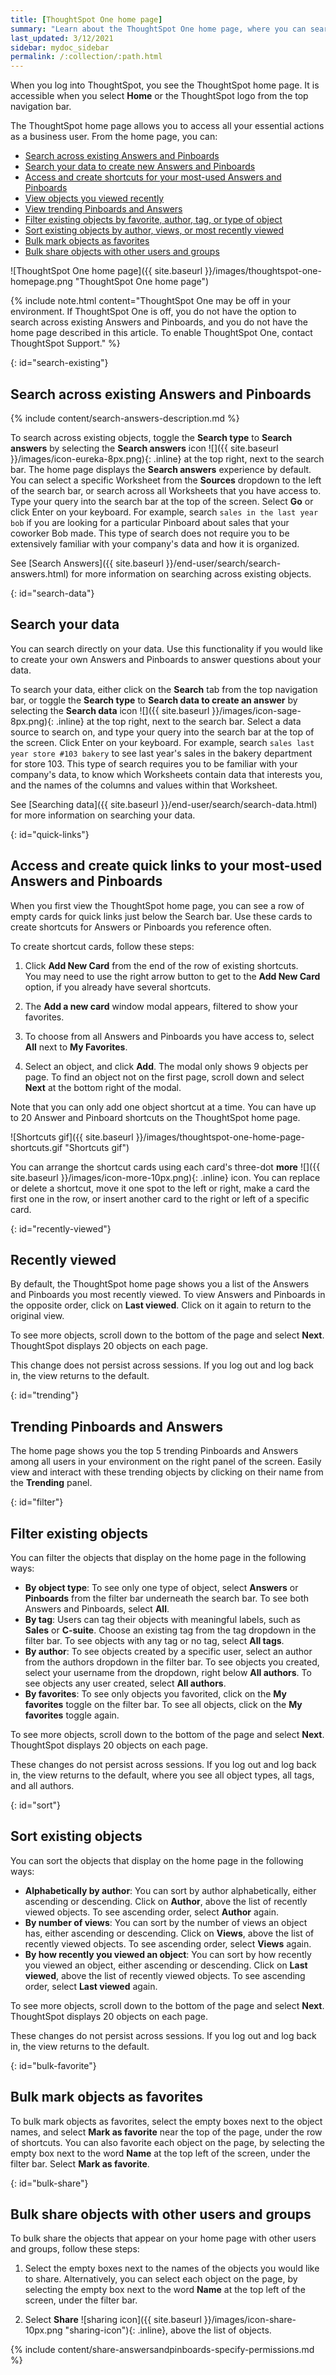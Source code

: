 ```yaml
---
title: [ThoughtSpot One home page]
summary: "Learn about the ThoughtSpot One home page, where you can search across your company's existing Answers and Pinboards and access trending objects, your recently viewed objects, and your favorites."
last_updated: 3/12/2021
sidebar: mydoc_sidebar
permalink: /:collection/:path.html
---
```


When you log into ThoughtSpot, you see the ThoughtSpot home page. It is accessible when you select **Home** or the ThoughtSpot logo from the top navigation bar.

The ThoughtSpot home page allows you to access all your essential actions as a business user. From the home page, you can:

- [Search across existing Answers and Pinboards](#search-existing)
- [Search your data to create new Answers and Pinboards](#search-data)
- [Access and create shortcuts for your most-used Answers and Pinboards](#quick-links)
- [View objects you viewed recently](#recently-viewed)
- [View trending Pinboards and Answers](#trending)
- [Filter existing objects by favorite, author, tag, or type of object](#filter)
- [Sort existing objects by author, views, or most recently viewed](#sort)
- [Bulk mark objects as favorites](#bulk-favorite)
- [Bulk share objects with other users and groups](#bulk-share)

![ThoughtSpot One home page]({{ site.baseurl }}/images/thoughtspot-one-homepage.png "ThoughtSpot One home page")

{% include note.html content="ThoughtSpot One may be off in your environment. If ThoughtSpot One is off, you do not have the option to search across existing Answers and Pinboards, and  you do not have the home page described in this article. To enable ThoughtSpot One, contact ThoughtSpot Support." %}

{: id="search-existing"}
## Search across existing Answers and Pinboards
{% include content/search-answers-description.md %}

To search across existing objects, toggle the **Search type** to **Search answers** by selecting the **Search answers** icon ![]({{ site.baseurl }}/images/icon-eureka-8px.png){: .inline} at the top right, next to the search bar. The home page displays the **Search answers** experience by default. You can select a specific Worksheet from the **Sources** dropdown to the left of the search bar, or search across all Worksheets that you have access to. Type your query into the search bar at the top of the screen. Select **Go** or click Enter on your keyboard. For example, search `sales in the last year bob` if you are looking for a particular Pinboard about sales that your coworker Bob made. This type of search does not require you to be extensively familiar with your company's data and how it is organized.

See [Search Answers]({{ site.baseurl }}/end-user/search/search-answers.html) for more information on searching across existing objects.

{: id="search-data"}
## Search your data
You can search directly on your data. Use this functionality if you would like to create your own Answers and Pinboards to answer questions about your data.

To search your data, either click on the **Search** tab from the top navigation bar, or toggle the **Search type** to **Search data to create an answer** by selecting the **Search data** icon ![]({{ site.baseurl }}/images/icon-sage-8px.png){: .inline} at the top right, next to the search bar. Select a data source to search on, and type your query into the search bar at the top of the screen. Click Enter on your keyboard. For example, search `sales last year store #103 bakery` to see last year's sales in the bakery department for store 103. This type of search requires you to be familiar with your company's data, to know which Worksheets contain data that interests you, and the names of the columns and values within that Worksheet.

See [Searching data]({{ site.baseurl }}/end-user/search/search-data.html) for more information on searching your data.

{: id="quick-links"}
## Access and create quick links to your most-used Answers and Pinboards
When you first view the ThoughtSpot home page, you can see a row of empty cards for quick links just below the Search bar. Use these cards to create shortcuts for Answers or Pinboards you reference often.

To create shortcut cards, follow these steps:

1. Click **Add New Card** from the end of the row of existing shortcuts.<br>
    You may need to use the right arrow button to get to the **Add New Card** option, if you already have several shortcuts.

2. The **Add a new card** window modal appears, filtered to show your favorites.

3. To choose from all Answers and Pinboards you have access to, select **All** next to **My Favorites**.

4. Select an object, and click **Add**. The modal only shows 9 objects per page. To find an object not on the first page, scroll down and select **Next** at the bottom right of the modal.

Note that you can only add one object shortcut at a time. You can have up to 20 Answer and Pinboard shortcuts on the ThoughtSpot home page.

![Shortcuts gif]({{ site.baseurl }}/images/thoughtspot-one-home-page-shortcuts.gif "Shortcuts gif")

You can arrange the shortcut cards using each card's three-dot **more** ![]({{ site.baseurl }}/images/icon-more-10px.png){: .inline} icon. You can replace or delete a shortcut, move it one spot to the left or right, make a card the first one in the row, or insert another card to the right or left of a specific card.

{: id="recently-viewed"}
## Recently viewed
By default, the ThoughtSpot home page shows you a list of the Answers and Pinboards you most recently viewed. To view Answers and Pinboards in the opposite order, click on **Last viewed**. Click on it again to return to the original view.

To see more objects, scroll down to the bottom of the page and select **Next**. ThoughtSpot displays 20 objects on each page.

This change does not persist across sessions. If you log out and log back in, the view returns to the default.

{: id="trending"}
## Trending Pinboards and Answers
The home page shows you the top 5 trending Pinboards and Answers among all users in your environment on the right panel of the screen. Easily view and interact with these trending objects by clicking on their name from the **Trending** panel.

{: id="filter"}
## Filter existing objects
You can filter the objects that display on the home page in the following ways:
- **By object type**: To see only one type of object, select **Answers** or **Pinboards** from the filter bar underneath the search bar. To see both Answers and Pinboards, select **All**.
- **By tag**: Users can tag their objects with meaningful labels, such as **Sales** or **C-suite**. Choose an existing tag from the tag dropdown in the filter bar. To see objects with any tag or no tag, select **All tags**.
- **By author**: To see objects created by a specific user, select an author from the authors dropdown in the filter bar. To see objects you created, select your username from the dropdown, right below **All authors**. To see objects any user created, select **All authors**.
- **By favorites**: To see only objects you favorited, click on the **My favorites** toggle on the filter bar. To see all objects, click on the **My favorites** toggle again.

To see more objects, scroll down to the bottom of the page and select **Next**. ThoughtSpot displays 20 objects on each page.

These changes do not persist across sessions. If you log out and log back in, the view returns to the default, where you see all object types, all tags, and all authors.

{: id="sort"}
## Sort existing objects
You can sort the objects that display on the home page in the following ways:
- **Alphabetically by author**: You can sort by author alphabetically, either ascending or descending. Click on **Author**, above the list of recently viewed objects. To see ascending order, select **Author** again.
- **By number of views**: You can sort by the number of views an object has, either ascending or descending. Click on **Views**, above the list of recently viewed objects. To see ascending order, select **Views** again.
- **By how recently you viewed an object**: You can sort by how recently you viewed an object, either ascending or descending. Click on **Last viewed**, above the list of recently viewed objects. To see ascending order, select **Last viewed** again.

To see more objects, scroll down to the bottom of the page and select **Next**. ThoughtSpot displays 20 objects on each page.

These changes do not persist across sessions. If you log out and log back in, the view returns to the default.

{: id="bulk-favorite"}
## Bulk mark objects as favorites
To bulk mark objects as favorites, select the empty boxes next to the object names, and select **Mark as favorite** near the top of the page, under the row of shortcuts. You can also favorite each object on the page, by selecting the empty box next to the word **Name** at the top left of the screen, under the filter bar. Select **Mark as favorite**.

{: id="bulk-share"}
## Bulk share objects with other users and groups
To bulk share the objects that appear on your home page with other users and groups, follow these steps:

1. Select the empty boxes next to the names of the objects you would like to share.
    Alternatively, you can select each object on the page, by selecting the empty box next to the word **Name** at the top left of the screen, under the filter bar.

2. Select **Share** ![sharing icon]({{ site.baseurl }}/images/icon-share-10px.png "sharing-icon"){: .inline}, above the list of objects.

{% include content/share-answersandpinboards-specify-permissions.md %}
